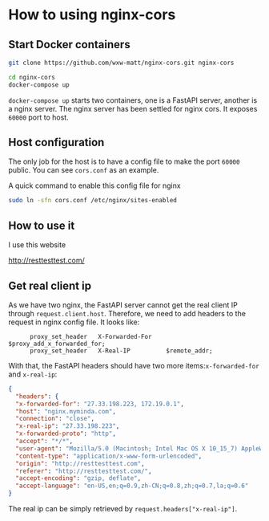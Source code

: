 # How to using nginx-cors


## Start Docker containers
```bash
git clone https://github.com/wxw-matt/nginx-cors.git nginx-cors

cd nginx-cors
docker-compose up
```
`docker-compose up` starts two containers, one is a FastAPI server,
  another is a nginx server. The nginx server has been settled for nginx cors.
  It exposes `60000` port to host.
## Host configuration

  The only job for the host is to have a config file to make the port `60000` public.
  You can see `cors.conf` as an example.

  A quick command to enable this config file for nginx
  ```bash
  sudo ln -sfn cors.conf /etc/nginx/sites-enabled
  ```

## How to use it
  I use this website

  http://resttesttest.com/

## Get real client ip
  As we have two nginx, the FastAPI server cannot get the real client IP through
  `request.client.host`. Therefore, we need to add headers to the request in nginx config file.
  It looks like:
  ```
        proxy_set_header   X-Forwarded-For    $proxy_add_x_forwarded_for;
        proxy_set_header   X-Real-IP          $remote_addr;

  ```
  With that, the FastAPI headers should have two more items:`x-forwarded-for` and `x-real-ip`:
  ```json
  {
    "headers": {
    "x-forwarded-for": "27.33.198.223, 172.19.0.1",
    "host": "nginx.myminda.com",
    "connection": "close",
    "x-real-ip": "27.33.198.223",
    "x-forwarded-proto": "http",
    "accept": "*/*",
    "user-agent": "Mozilla/5.0 (Macintosh; Intel Mac OS X 10_15_7) AppleWebKit/537.36 (KHTML, like Gecko) Chrome/93.0.4577.63 Safari/537.36",
    "content-type": "application/x-www-form-urlencoded",
    "origin": "http://resttesttest.com",
    "referer": "http://resttesttest.com/",
    "accept-encoding": "gzip, deflate",
    "accept-language": "en-US,en;q=0.9,zh-CN;q=0.8,zh;q=0.7,la;q=0.6"
  }
  ```
  The real ip can be simply retrieved by `request.headers["x-real-ip"]`.
